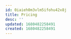 ```yaml
---
id: 0iaieh0m3vlm5ifohu42x8j
title: Pricing
desc: ''
updated: 1680482258491
created: 1680482258491
---
```

